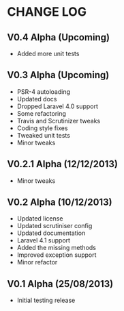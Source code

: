 CHANGE LOG
==========


## V0.4 Alpha (Upcoming)

* Added more unit tests


## V0.3 Alpha (Upcoming)

* PSR-4 autoloading
* Updated docs
* Dropped Laravel 4.0 support
* Some refactoring
* Travis and Scrutinizer tweaks
* Coding style fixes
* Tweaked unit tests
* Minor tweaks


## V0.2.1 Alpha (12/12/2013)

* Minor tweaks


## V0.2 Alpha (10/12/2013)

* Updated license
* Updated scrutiniser config
* Updated documentation
* Laravel 4.1 support
* Added the missing methods
* Improved exception support
* Minor refactor


## V0.1 Alpha (25/08/2013)

* Initial testing release
